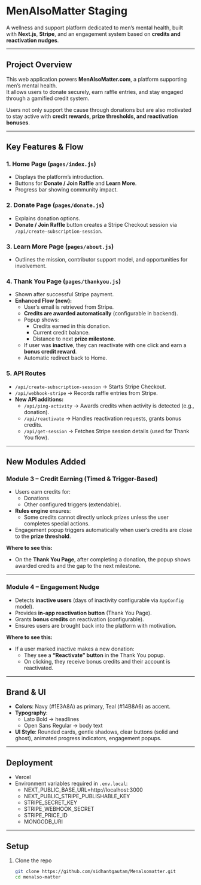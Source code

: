 # MenAlsoMatter Staging

A wellness and support platform dedicated to men’s mental health, built with **Next.js**, **Stripe**, and an engagement system based on **credits and reactivation nudges**.

---

## Project Overview

This web application powers **MenAlsoMatter.com**, a platform supporting men’s mental health.  
It allows users to donate securely, earn raffle entries, and stay engaged through a gamified credit system.  

Users not only support the cause through donations but are also motivated to stay active with **credit rewards, prize thresholds, and reactivation bonuses**.

---

## Key Features & Flow

### 1. Home Page (`pages/index.js`)
- Displays the platform’s introduction.
- Buttons for **Donate / Join Raffle** and **Learn More**.
- Progress bar showing community impact.

### 2. Donate Page (`pages/donate.js`)
- Explains donation options.
- **Donate / Join Raffle** button creates a Stripe Checkout session via `/api/create-subscription-session`.

### 3. Learn More Page (`pages/about.js`)
- Outlines the mission, contributor support model, and opportunities for involvement.

### 4. Thank You Page (`pages/thankyou.js`)
- Shown after successful Stripe payment.
- **Enhanced Flow (new):**
  - User’s email is retrieved from Stripe.
  - **Credits are awarded automatically** (configurable in backend).
  - Popup shows:
    - Credits earned in this donation.
    - Current credit balance.
    - Distance to next **prize milestone**.
  - If user was **inactive**, they can reactivate with one click and earn a **bonus credit reward**.
  - Automatic redirect back to Home.

### 5. API Routes
- `/api/create-subscription-session` → Starts Stripe Checkout.
- `/api/webhook-stripe` → Records raffle entries from Stripe.
- **New API additions:**
  - `/api/ping-activity` → Awards credits when activity is detected (e.g., donation).
  - `/api/reactivate` → Handles reactivation requests, grants bonus credits.
  - `/api/get-session` → Fetches Stripe session details (used for Thank You flow).

---

## New Modules Added

###  Module 3 – Credit Earning (Timed & Trigger-Based)
- Users earn credits for:
  - Donations
  - Other configured triggers (extendable).
- **Rules engine** ensures:
  - Some credits cannot directly unlock prizes unless the user completes special actions.
- Engagement popup triggers automatically when user’s credits are close to the **prize threshold**.

**Where to see this:**  
- On the **Thank You Page**, after completing a donation, the popup shows awarded credits and the gap to the next milestone.

---

###  Module 4 – Engagement Nudge
- Detects **inactive users** (days of inactivity configurable via `AppConfig` model).
- Provides **in-app reactivation button** (Thank You Page).
- Grants **bonus credits** on reactivation (configurable).
- Ensures users are brought back into the platform with motivation.

**Where to see this:**  
- If a user marked inactive makes a new donation:
  - They see a **“Reactivate” button** in the Thank You popup.
  - On clicking, they receive bonus credits and their account is reactivated.

---

## Brand & UI

- **Colors**: Navy (#1E3A8A) as primary, Teal (#14B8A6) as accent.
- **Typography**:  
  - Lato Bold → headlines  
  - Open Sans Regular → body text  
- **UI Style**: Rounded cards, gentle shadows, clear buttons (solid and ghost), animated progress indicators, engagement popups.

---

## Deployment

- Vercel
- Environment variables required in `.env.local`:
  - NEXT_PUBLIC_BASE_URL=http://localhost:3000
  - NEXT_PUBLIC_STRIPE_PUBLISHABLE_KEY
  - STRIPE_SECRET_KEY
  - STRIPE_WEBHOOK_SECRET
  - STRIPE_PRICE_ID
  - MONGODB_URI

---

## Setup

1. Clone the repo  
   ```bash
   git clone https://github.com/sidhantgautam/Menalsomatter.git
   cd menalso-matter
